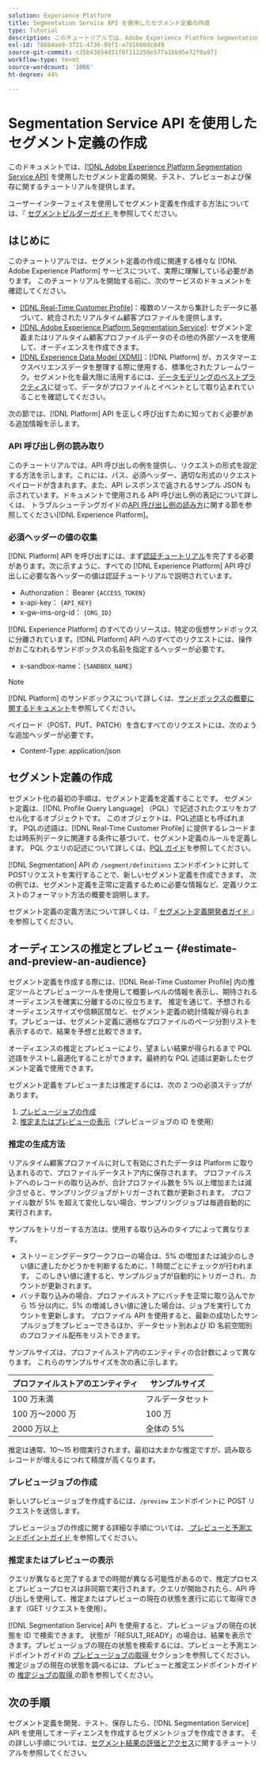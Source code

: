 ```yaml
---
solution: Experience Platform
title: Segmentation Service API を使用したセグメント定義の作成
type: Tutorial
description: このチュートリアルでは、Adobe Experience Platform Segmentation Service API を使用してセグメント定義を作成、テスト、プレビューおよび保存する方法について説明します。
exl-id: 78684ae0-3721-4736-99f1-a7d1660dc849
source-git-commit: c35b43654d31f0f112258e577a1bb95e72f0a971
workflow-type: tm+mt
source-wordcount: '1066'
ht-degree: 44%

---
```


# Segmentation Service API を使用したセグメント定義の作成

このドキュメントでは、[[!DNL Adobe Experience Platform Segmentation Service API]](../api/getting-started.md) を使用したセグメント定義の開発、テスト、プレビューおよび保存に関するチュートリアルを提供します。

ユーザーインターフェイスを使用してセグメント定義を作成する方法については、『 [ セグメントビルダーガイド ](../ui/segment-builder.md) を参照してください。

## はじめに

このチュートリアルでは、セグメント定義の作成に関連する様々な [!DNL Adobe Experience Platform] サービスについて、実際に理解している必要があります。 このチュートリアルを開始する前に、次のサービスのドキュメントを確認してください。

- [[!DNL Real-Time Customer Profile]](../../profile/home.md)：複数のソースから集計したデータに基づいて、統合されたリアルタイム顧客プロファイルを提供します。
- [[!DNL Adobe Experience Platform Segmentation Service]](../home.md): セグメント定義またはリアルタイム顧客プロファイルデータのその他の外部ソースを使用して、オーディエンスを作成できます。
- [[!DNL Experience Data Model (XDM)]](../../xdm/home.md)：[!DNL Platform] が、カスタマーエクスペリエンスデータを整理する際に使用する、標準化されたフレームワーク。セグメント化を最大限に活用するには、[データモデリングのベストプラクティス](../../xdm/schema/best-practices.md)に従って、データがプロファイルとイベントとして取り込まれていることを確認してください。

次の節では、[!DNL Platform] API を正しく呼び出すために知っておく必要がある追加情報を示します。

### API 呼び出し例の読み取り

このチュートリアルでは、API 呼び出しの例を提供し、リクエストの形式を設定する方法を示します。これには、パス、必須ヘッダー、適切な形式のリクエストペイロードが含まれます。また、API レスポンスで返されるサンプル JSON も示されています。ドキュメントで使用される API 呼び出し例の表記について詳しくは、 トラブルシューテングガイドの[API 呼び出し例の読み方](../../landing/troubleshooting.md#how-do-i-format-an-api-request)に関する節を参照してください[!DNL Experience Platform]。

### 必須ヘッダーの値の収集

[!DNL Platform] API を呼び出すには、まず[認証チュートリアル](https://experienceleague.adobe.com/docs/experience-platform/landing/platform-apis/api-authentication.html?lang=ja)を完了する必要があります。次に示すように、すべての [!DNL Experience Platform] API 呼び出しに必要な各ヘッダーの値は認証チュートリアルで説明されています。

- Authorization： Bearer `{ACCESS_TOKEN}`
- x-api-key： `{API_KEY}`
- x-gw-ims-org-id： `{ORG_ID}`

[!DNL Experience Platform] のすべてのリソースは、特定の仮想サンドボックスに分離されています。[!DNL Platform] API へのすべてのリクエストには、操作がおこなわれるサンドボックスの名前を指定するヘッダーが必要です。

- x-sandbox-name：`{SANDBOX_NAME}`

>[!NOTE]
>
>[!DNL Platform] のサンドボックスについて詳しくは、[サンドボックスの概要に関するドキュメント](../../sandboxes/home.md)を参照してください。

ペイロード（POST、PUT、PATCH）を含むすべてのリクエストには、次のような追加ヘッダーが必要です。

- Content-Type: application/json

## セグメント定義の作成

セグメント化の最初の手順は、セグメント定義を定義することです。 セグメント定義は、[!DNL Profile Query Language] （PQL）で記述されたクエリをカプセル化するオブジェクトです。 このオブジェクトは、PQL述語とも呼ばれます。 PQLの述語は、[!DNL Real-Time Customer Profile] に提供するレコードまたは時系列データに関連する条件に基づいて、セグメント定義のルールを定義します。 PQL クエリの記述について詳しくは、[PQL ガイド](../pql/overview.md)を参照してください。

[!DNL Segmentation] API の `/segment/definitions` エンドポイントに対してPOSTリクエストを実行することで、新しいセグメント定義を作成できます。 次の例では、セグメント定義を正常に定義するために必要な情報など、定義リクエストのフォーマット方法の概要を説明します。

セグメント定義の定義方法について詳しくは、『 [ セグメント定義開発者ガイド ](../api/segment-definitions.md#create) 』を参照してください。

## オーディエンスの推定とプレビュー {#estimate-and-preview-an-audience}

セグメント定義を作成する際には、[!DNL Real-Time Customer Profile] 内の推定ツールとプレビューツールを使用して概要レベルの情報を表示し、期待されるオーディエンスを確実に分離するのに役立ちます。 推定を通じて、予想されるオーディエンスサイズや信頼区間など、セグメント定義の統計情報が得られます。プレビューは、セグメント定義に適格なプロファイルのページ分割リストを表示するので、結果を予想と比較できます。

オーディエンスの推定とプレビューにより、望ましい結果が得られるまで PQL 述語をテストし最適化することができます。最終的な PQL 述語は更新したセグメント定義で使用できます。

セグメント定義をプレビューまたは推定するには、次の 2 つの必須ステップがあります。

1. [プレビュージョブの作成](#create-a-preview-job)
2. [推定またはプレビューの表示](#view-an-estimate-or-preview)（プレビュージョブの ID を使用）

### 推定の生成方法

リアルタイム顧客プロファイルに対して有効にされたデータは Platform に取り込まれるので、プロファイルデータストア内に保存されます。 プロファイルストアへのレコードの取り込みが、合計プロファイル数を 5% 以上増加または減少させると、サンプリングジョブがトリガーされて数が更新されます。 プロファイル数が 5% を超えて変化しない場合、サンプリングジョブは毎週自動的に実行されます。

サンプルをトリガーする方法は、使用する取り込みのタイプによって異なります。

- ストリーミングデータワークフローの場合は、5% の増加または減少のしきい値に達したかどうかを判断するために、1 時間ごとにチェックが行われます。 このしきい値に達すると、サンプルジョブが自動的にトリガーされ、カウントが更新されます。
- バッチ取り込みの場合、プロファイルストアにバッチを正常に取り込んでから 15 分以内に、5% の増減しきい値に達した場合は、ジョブを実行してカウントを更新します。 プロファイル API を使用すると、最新の成功したサンプルジョブをプレビューできるほか、データセット別および ID 名前空間別のプロファイル配布をリストできます。

サンプルサイズは、プロファイルストア内のエンティティの合計数によって異なります。 これらのサンプルサイズを次の表に示します。

| プロファイルストアのエンティティ | サンプルサイズ |
| ------------------------- | ----------- |
| 100 万未満 | フルデータセット |
| 100 万～2000 万 | 100 万 |
| 2000 万以上 | 全体の 5% |

推定は通常、10～15 秒間実行されます。最初は大まかな推定ですが、読み取るレコードが増えるにつれて精度が高くなります。

### プレビュージョブの作成

新しいプレビュージョブを作成するには、`/preview` エンドポイントに POST リクエストを送信します。

プレビュージョブの作成に関する詳細な手順については、[ プレビューと予測エンドポイントガイド ](../api/previews-and-estimates.md#create-preview) を参照してください。

### 推定またはプレビューの表示

クエリが異なると完了するまでの時間が異なる可能性があるので、推定プロセスとプレビュープロセスは非同期で実行されます。クエリが開始されたら、API 呼び出しを使用して、推定またはプレビューの現在の状態を進行に応じて取得できます（GET リクエストを使用）。

[!DNL Segmentation Service] API を使用すると、プレビュージョブの現在の状態を ID で検索できます。 状態が「RESULT_READY」の場合は、結果を表示できます。プレビュージョブの現在の状態を検索するには、プレビューと予測エンドポイントガイドの [ プレビュージョブの取得 ](../api/previews-and-estimates.md#get-preview) セクションを参照してください。 推定ジョブの現在の状態を調べるには、プレビューと推定エンドポイントガイドの [ 推定ジョブの取得 ](../api/previews-and-estimates.md#get-estimate) の節を参照してください。


## 次の手順

セグメント定義を開発、テスト、保存したら、[!DNL Segmentation Service] API を使用してオーディエンスを作成するセグメントジョブを作成できます。 その詳しい手順については、[セグメント結果の評価とアクセス](./evaluate-a-segment.md)に関するチュートリアルを参照してください。
